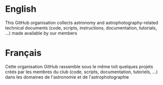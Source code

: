 # English

This GitHub organisation collects astronomy and astrophotography-related technical documents (code, scripts, instructions, documentation, tutorials, ...) made available by our members

# Français

Cette organisation GitHub rassemble sous le même toit quelques projets créés par les membres du club (code, scripts, documentation, tutoriels, ...) dans les domaines de l'astronomie et de l'astrophotographie
